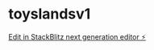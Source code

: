 # toyslandsv1

[Edit in StackBlitz next generation editor ⚡️](https://stackblitz.com/~/github.com/Quique00789/toyslandsv1)